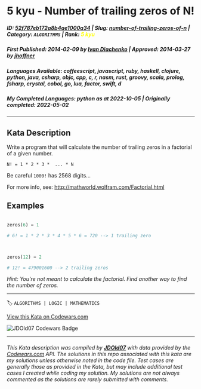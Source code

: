 # 5 kyu - Number of trailing zeros of N!

##### **ID**: [52f787eb172a8b4ae1000a34](https://www.codewars.com/kata/52f787eb172a8b4ae1000a34) | **Slug**: [number-of-trailing-zeros-of-n](https://www.codewars.com/kata/52f787eb172a8b4ae1000a34) | **Category**: `ALGORITHMS` | **Rank**: <span style="color:yellow">5 kyu</span>

##### **First Published**: 2014-02-09 ***by*** [Ivan Diachenko](https://www.codewars.com/users/Ivan%20Diachenko) | **Approved**: 2014-03-27 ***by*** [jhoffner](https://www.codewars.com/users/jhoffner)

##### **Languages Available**: coffeescript, javascript, ruby, haskell, clojure, python, java, csharp, objc, cpp, c, r, nasm, rust, groovy, scala, prolog, fsharp, crystal, cobol, go, lua, factor, swift, d

##### **My Completed Languages**: python ***as at*** 2022-10-05 | **Originally completed**: 2022-05-02

---

## Kata Description


Write a program that will calculate the number of trailing zeros in a factorial of a given number.



`N! = 1 * 2 * 3 *  ... * N`



Be careful `1000!` has 2568 digits...



For more info, see: http://mathworld.wolfram.com/Factorial.html 



## Examples



```python

zeros(6) = 1

# 6! = 1 * 2 * 3 * 4 * 5 * 6 = 720 --> 1 trailing zero



zeros(12) = 2

# 12! = 479001600 --> 2 trailing zeros

```



*Hint: You're not meant to calculate the factorial. Find another way to find the number of zeros.*

---


🏷 `ALGORITHMS | LOGIC | MATHEMATICS`


[View this Kata on Codewars.com](https://www.codewars.com/kata/52f787eb172a8b4ae1000a34)

![](https://www.codewars.com/users/jdold07/badges/large "JDOld07 Codewars Badge")

---

###### *This Kata description was compiled by [**JDOld07**](https://tpstech.dev) with data provided by the [Codewars.com](https://www.codewars.com) API.  The solutions in this repo associated with this kata are my solutions unless otherwise noted in the code file.  Test cases are generally those as provided in the Kata, but may include additional test cases I created while coding my solution.  My solutions are not always commented as the solutions are rarely submitted with comments.*
